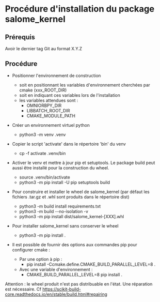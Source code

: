 Procédure d'installation du package salome_kernel
=================================================

Prérequis
---------

Avoir le dernier tag Git au format X.Y.Z

Procédure
---------

* Positionner l'environnement de construction
  - soit en positionnant les variables d'environnement cherchées par cmake (xxx_ROOT_DIR)
  - soit en indiquant ces variables lors de l'installation
  - les variables attendues sont :
    - OMNIORBPY_DIR
    - LIBBATCH_ROOT_DIR
    - CMAKE_MODULE_PATH

* Créer un environnement virtuel python
  - python3 -m venv .venv

* Copier le script 'activate' dans le répertoire 'bin' du venv
  - cp -f activate .venv/bin

* Activer le venv et mettre à jour pip et setuptools. Le package build peut aussi être installé pour la construction du wheel.
  - source .venv/bin/activate
  - python3 -m pip install -U pip setuptools build

* Pour construire et installer le wheel de salome_kernel (par défaut les fichiers .tar.gz et .whl sont produits dans le répertoire dist)
  - python3 -m build install requirements.txt
  - python3 -m build --no-isolation -v
  - python3 -m pip install dist/salome_kernel-[XXX].whl

* Pour installer salome_kernel sans conserver le wheel
  - python3 -m pip install .

* Il est possible de fournir des options aux commandes pip pour configurer cmake :
  * Par une option à pip :
    - pip install -Ccmake.define.CMAKE_BUILD_PARALLEL_LEVEL=8 .
  * Avec une variable d'environnement :
    - CMAKE_BUILD_PARALLEL_LEVEL=8 pip install .

Attention : le wheel produit n'est pas distribuable en l'état. Une réparation est nécessaire.
Cf https://scikit-build-core.readthedocs.io/en/stable/build.html#repairing
